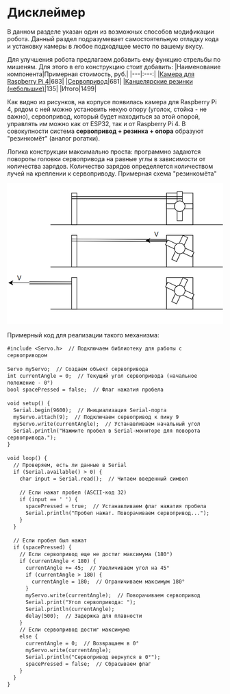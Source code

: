 # Дисклеймер
В данном разделе указан один из возможных способов модификации робота. 
Данный раздел подразумевает самостоятельную отладку кода и установку камеры в любое подходящее место по вашему вкусу.

Для улучшения робота предлагаем добавить ему функцию стрельбы по мишеням. Для этого в его конструкцию стоит добавить:
|Наименование компонента|Примерная стоимость, руб.|
|---|:---:|
|[Камера для Raspberry Pi 4](https://www.ozon.ru/product/kamera-dlya-raspberry-pi-5mpx-asia-version-v1-3-502773940/?at=99tr412rMUzpqJGPHN71YBnf5WkrjEhNpVPJ0sLjYXO1&keywords=Камера+для+Raspberry+Pi+4)|683|
|[Сервопривод](https://www.ozon.ru/product/servoprivod-mg996r-servo-4-8-6-v-1636828834/?at=46tR4olRmIWqlkqoSgrLk02FEBO731t70LyRvcLzpEPW&keywords=сервопривод)|681|
|[Канцелярские резинки (небольшие)](https://www.ozon.ru/product/rezinki-kantselyarskie-bankovskie-40-mm-100-gramm-m-upak-1966832750/?at=vQtrwXAr2Uzlm1yofzMyvnJT1oExRZCBPN69vFxA2rZX&keywords=канцелярские+резинки+небольшие)|135|
|Итого|1499|

Как видно из рисунков, на корпусе появилась камера для Raspberry Pi 4, рядом с ней можно установить некую опору (уголок, стойка - не важно), сервопривод, который будет находиться за этой опорой, управлять им можно как от ESP32, так и от Raspberry Pi 4. В совокупности система __сервопривод + резинка + опора__ образуют "резинкомёт" (аналог рогатки). 

Логика конструкции максимально проста: программно задаются повороты головки сервопривода на равные углы в зависимости от количества зарядов. Количество зарядов определяется количеством лучей на креплении к сервоприводу.
Примерная схема "резинкомёта"

![](https://github.com/WWnotLL/ROS2_tutorial_305/blob/main/изображения%20к%20тексту/Схема%20резинкомета.png)

Примерный код для реализации такого механизма:
```
#include <Servo.h>  // Подключаем библиотеку для работы с сервоприводом

Servo myServo;  // Создаем объект сервопривода
int currentAngle = 0;  // Текущий угол сервопривода (начальное положение - 0°)
bool spacePressed = false;  // Флаг нажатия пробела

void setup() {
  Serial.begin(9600);  // Инициализация Serial-порта
  myServo.attach(9);  // Подключаем сервопривод к пину 9
  myServo.write(currentAngle);  // Устанавливаем начальный угол
  Serial.println("Нажмите пробел в Serial-мониторе для поворота сервопривода.");
}

void loop() {
  // Проверяем, есть ли данные в Serial
  if (Serial.available() > 0) {
    char input = Serial.read();  // Читаем введенный символ

    // Если нажат пробел (ASCII-код 32)
    if (input == ' ') {
      spacePressed = true;  // Устанавливаем флаг нажатия пробела
      Serial.println("Пробел нажат. Поворачиваем сервопривод...");
    }
  }

  // Если пробел был нажат
  if (spacePressed) {
    // Если сервопривод еще не достиг максимума (180°)
    if (currentAngle < 180) {
      currentAngle += 45;  // Увеличиваем угол на 45°
      if (currentAngle > 180) {
        currentAngle = 180;  // Ограничиваем максимум 180°
      }
      myServo.write(currentAngle);  // Поворачиваем сервопривод
      Serial.print("Угол сервопривода: ");
      Serial.println(currentAngle);
      delay(500);  // Задержка для плавности
    } 
    // Если сервопривод достиг максимума
    else {
      currentAngle = 0;  // Возвращаем в 0°
      myServo.write(currentAngle);
      Serial.println("Сервопривод вернулся в 0°");
      spacePressed = false;  // Сбрасываем флаг
    }
  }
}
```
